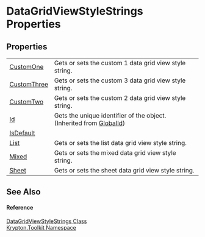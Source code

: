 # DataGridViewStyleStrings Properties




## Properties
<table>
<tr>
<td><a href="c7dfee01-b281-5153-6658-5d8bda817b82.md">CustomOne</a></td>
<td>Gets or sets the custom 1 data grid view style string.</td></tr>
<tr>
<td><a href="7e01c333-b2af-d459-4e7b-9166238e6d72.md">CustomThree</a></td>
<td>Gets or sets the custom 3 data grid view style string.</td></tr>
<tr>
<td><a href="8e6e288b-630f-4a1d-51d2-048a189ae8f3.md">CustomTwo</a></td>
<td>Gets or sets the custom 2 data grid view style string.</td></tr>
<tr>
<td><a href="71a6846f-bfb6-fb58-b361-6b43ae0583a8.md">Id</a></td>
<td>Gets the unique identifier of the object.<br />(Inherited from <a href="9ef2ca3a-e03e-8927-105a-2f9a6fbdf849.md">GlobalId</a>)</td></tr>
<tr>
<td><a href="fc629338-7c73-759a-c286-9d3b745b1cd4.md">IsDefault</a></td>
<td> </td></tr>
<tr>
<td><a href="c32c1823-3171-ca1a-977a-e22498660fd3.md">List</a></td>
<td>Gets or sets the list data grid view style string.</td></tr>
<tr>
<td><a href="50ba3d87-2b05-12d3-e9b1-3f0476af4273.md">Mixed</a></td>
<td>Gets or sets the mixed data grid view style string.</td></tr>
<tr>
<td><a href="94f69a7d-2442-5fe5-ddff-aa8347cc1755.md">Sheet</a></td>
<td>Gets or sets the sheet data grid view style string.</td></tr>
</table>

## See Also


#### Reference
<a href="96904b0c-bd86-baa5-a14b-faeecec829c4.md">DataGridViewStyleStrings Class</a>  
<a href="79d2eac2-21f4-54ff-7552-b20c33c30600.md">Krypton.Toolkit Namespace</a>  
